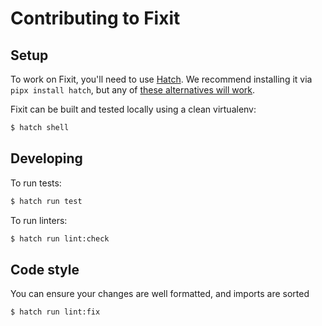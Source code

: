 # Contributing to Fixit

## Setup

To work on Fixit, you'll need to use [Hatch](https://hatch.pypa.io/latest/). We recommend installing it via `pipx install hatch`, but any of [these alternatives will work](https://hatch.pypa.io/latest/install/).

Fixit can be built and tested locally using a clean virtualenv:

```sh
$ hatch shell
```

## Developing

To run tests:

```sh
$ hatch run test
```

To run linters:

```sh
$ hatch run lint:check
```

## Code style

You can ensure your changes are well formatted, and imports are sorted

```sh
$ hatch run lint:fix
```
